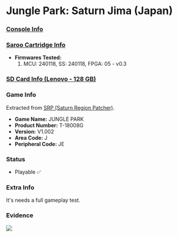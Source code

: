 # Jungle Park: Saturn Jima (Japan)

### [Console Info](../../../../../Info/Consoles/VA13/README.md)

### [Saroo Cartridge Info](../../../../../Info/Cartridges/RetroGameParadiseStore/1.32F/README.md)

- <b>Firmwares Tested:</b>
  1. MCU: 240118, SS: 240118, FPGA: 05 - v0.3

### [SD Card Info (Lenovo - 128 GB)](../../../../../Info/SdCards/Lenovo/128GB/fat32/README.md)

### Game Info

Extracted from [SRP (Saturn Region Patcher)](https://segaxtreme.net/resources/saturn-region-patcher.81/download).

- <b>Game Name:</b> JUNGLE PARK
- <b>Product Number:</b> T-18008G
- <b>Version:</b> V1.002
- <b>Area Code:</b> J
- <b>Peripheral Code:</b> JE

### Status

- Playable :white_check_mark:

### Extra Info

It's needs a full gameplay test.

### Evidence

[![](https://img.youtube.com/vi/CE8xeULcIug/0.jpg)](https://www.youtube.com/watch?v=CE8xeULcIug)
